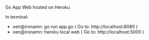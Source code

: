 Go App Web hosted on Heroku

In terminal:

* oen@ironamn: go run app.go    ( Go to: http://localhost:8080 )
* oen@ironamn: heroku local web ( Go to: http://localhost:5000 )
